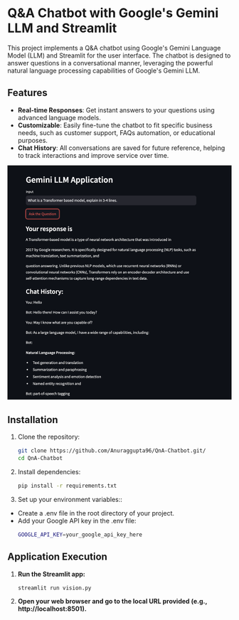 # Q&A Chatbot with Google's Gemini LLM and Streamlit

This project implements a Q&A chatbot using Google's Gemini Language Model (LLM) and Streamlit for the user interface. The chatbot is designed to answer questions in a conversational manner, leveraging the powerful natural language processing capabilities of Google's Gemini LLM.

## Features

- **Real-time Responses**: Get instant answers to your questions using advanced language models.
- **Customizable**: Easily fine-tune the chatbot to fit specific business needs, such as customer support, FAQs automation, or educational purposes.
- **Chat History**: All conversations are saved for future reference, helping to track interactions and improve service over time.

![Alt Text](https://github.com/Anuraggupta96/QnA-Chatbot/blob/main/S3.jpg)

## Installation

1. Clone the repository:
   ```bash
   git clone https://github.com/Anuraggupta96/QnA-Chatbot.git/
   cd QnA-Chatbot

2. Install dependencies:
   ```bash
   pip install -r requirements.txt

3. Set up your environment variables::
   
- Create a .env file in the root directory of your project.
- Add your Google API key in the .env file:
   ```bash
   GOOGLE_API_KEY=your_google_api_key_here

## Application Execution
1. **Run the Streamlit app:**

   ```bash
   streamlit run vision.py

2. **Open your web browser and go to the local URL provided (e.g., http://localhost:8501).**

   
